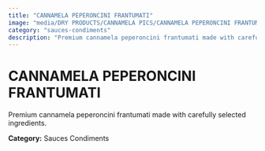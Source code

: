 ```yaml
---
title: "CANNAMELA PEPERONCINI FRANTUMATI"
image: "media/DRY PRODUCTS/CANNAMELA PICS/CANNAMELA PEPERONCINI FRANTUMATI.png"
category: "sauces-condiments"
description: "Premium cannamela peperoncini frantumati made with carefully selected ingredients."
---
```


# CANNAMELA PEPERONCINI FRANTUMATI

Premium cannamela peperoncini frantumati made with carefully selected ingredients.

**Category:** Sauces Condiments
